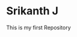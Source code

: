# Srikanth J
This is my first Repository


<!---
Srikanthj22/Srikanthj22 is a ✨ special ✨ repository because its `README.md` (this file) appears on your GitHub profile.
You can click the Preview link to take a look at your changes.
--->
